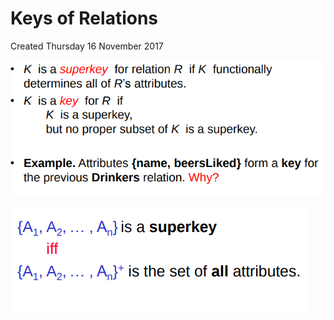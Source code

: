 # Keys of Relations
Created Thursday 16 November 2017

![](./Keys_of_Relations/pasted_image.png)

![](./Keys_of_Relations/pasted_image001.png)


